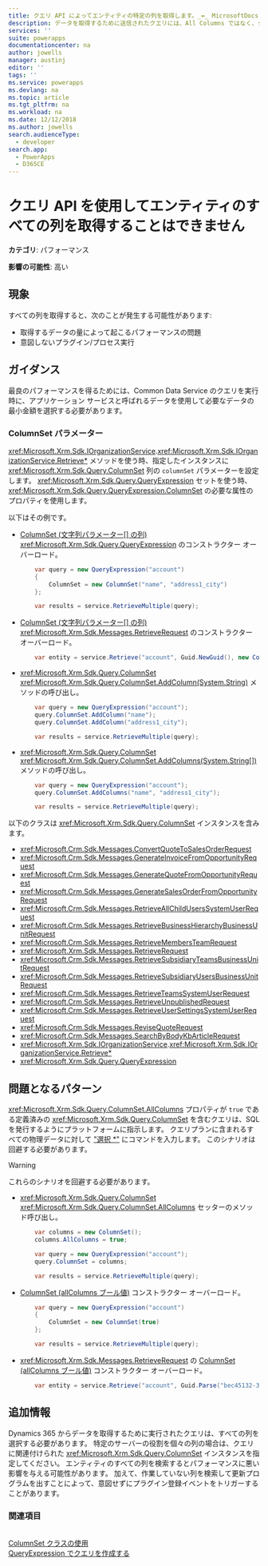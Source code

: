 ```yaml
---
title: クエリ API によってエンティティの特定の列を取得します。_=_ MicrosoftDocs
description: データを取得するために送信されたクエリには、All Columns ではなく、クエリに関連付けられている ColumnSet のインスタンス内の特定の列を含める必要があります。
services: ''
suite: powerapps
documentationcenter: na
author: jowells
manager: austinj
editor: ''
tags: ''
ms.service: powerapps
ms.devlang: na
ms.topic: article
ms.tgt_pltfrm: na
ms.workload: na
ms.date: 12/12/2018
ms.author: jowells
search.audienceType:
  - developer
search.app:
  - PowerApps
  - D365CE
--- 
```

# <a name="do-not-retrieve-entity-all-columns-via-query-apis"></a>クエリ API を使用してエンティティのすべての列を取得することはできません

**カテゴリ**: パフォーマンス

**影響の可能性**: 高い

<a name='symptoms'></a>

## <a name="symptoms"></a>現象

すべての列を取得すると、次のことが発生する可能性があります:

- 取得するデータの量によって起こるパフォーマンスの問題
- 意図しないプラグイン/プロセス実行

<a name='guidance'></a>

## <a name="guidance"></a>ガイダンス

最良のパフォーマンスを得るためには、Common Data Service のクエリを実行時に、アプリケーション サービスと呼ばれるデータを使用して必要なデータの最小金額を選択する必要があります。 

### <a name="columnset-parameter"></a>ColumnSet パラメーター

<xref:Microsoft.Xrm.Sdk.IOrganizationService>.<xref:Microsoft.Xrm.Sdk.IOrganizationService.Retrieve*> メソッドを使う時、指定したインスタンスに <xref:Microsoft.Xrm.Sdk.Query.ColumnSet> 列の `columnSet` パラメーターを設定します。  <xref:Microsoft.Xrm.Sdk.Query.QueryExpression> セットを使う時、<xref:Microsoft.Xrm.Sdk.Query.QueryExpression.ColumnSet> の必要な属性のプロパティを使用します。

以下はその例です。

- [ColumnSet (文字列パラメーター[] の列)](/dotnet/api/microsoft.xrm.sdk.query.columnset.-ctor#Microsoft_Xrm_Sdk_Query_ColumnSet__ctor_System_String___) <xref:Microsoft.Xrm.Sdk.Query.QueryExpression> のコンストラクター オーバーロード。

    ```csharp
        var query = new QueryExpression("account")
        {
            ColumnSet = new ColumnSet("name", "address1_city")
        };

        var results = service.RetrieveMultiple(query);
    ```

- [ColumnSet (文字列パラメーター[] の列)](/dotnet/api/microsoft.xrm.sdk.query.columnset.-ctor#Microsoft_Xrm_Sdk_Query_ColumnSet__ctor_System_String___) <xref:Microsoft.Xrm.Sdk.Messages.RetrieveRequest> のコンストラクター オーバーロード。

    ```csharp
        var entity = service.Retrieve("account", Guid.NewGuid(), new ColumnSet("name", "address1_city"));
    ```

- <xref:Microsoft.Xrm.Sdk.Query.ColumnSet> <xref:Microsoft.Xrm.Sdk.Query.ColumnSet.AddColumn(System.String)> メソッドの呼び出し。

    ```csharp
        var query = new QueryExpression("account");
        query.ColumnSet.AddColumn("name");
        query.ColumnSet.AddColumn("address1_city");

        var results = service.RetrieveMultiple(query);
    ```

- <xref:Microsoft.Xrm.Sdk.Query.ColumnSet> <xref:Microsoft.Xrm.Sdk.Query.ColumnSet.AddColumns(System.String[])> メソッドの呼び出し。

    ```csharp
        var query = new QueryExpression("account");
        query.ColumnSet.AddColumns("name", "address1_city");

        var results = service.RetrieveMultiple(query);
    ```

以下のクラスは <xref:Microsoft.Xrm.Sdk.Query.ColumnSet> インスタンスを含みます。

- <xref:Microsoft.Crm.Sdk.Messages.ConvertQuoteToSalesOrderRequest>
- <xref:Microsoft.Crm.Sdk.Messages.GenerateInvoiceFromOpportunityRequest>
- <xref:Microsoft.Crm.Sdk.Messages.GenerateQuoteFromOpportunityRequest>
- <xref:Microsoft.Crm.Sdk.Messages.GenerateSalesOrderFromOpportunityRequest>
- <xref:Microsoft.Crm.Sdk.Messages.RetrieveAllChildUsersSystemUserRequest>
- <xref:Microsoft.Crm.Sdk.Messages.RetrieveBusinessHierarchyBusinessUnitRequest>
- <xref:Microsoft.Crm.Sdk.Messages.RetrieveMembersTeamRequest>
- <xref:Microsoft.Xrm.Sdk.Messages.RetrieveRequest>
- <xref:Microsoft.Crm.Sdk.Messages.RetrieveSubsidiaryTeamsBusinessUnitRequest>
- <xref:Microsoft.Crm.Sdk.Messages.RetrieveSubsidiaryUsersBusinessUnitRequest>
- <xref:Microsoft.Crm.Sdk.Messages.RetrieveTeamsSystemUserRequest>
- <xref:Microsoft.Crm.Sdk.Messages.RetrieveUnpublishedRequest>
- <xref:Microsoft.Crm.Sdk.Messages.RetrieveUserSettingsSystemUserRequest>
- <xref:Microsoft.Crm.Sdk.Messages.ReviseQuoteRequest>
- <xref:Microsoft.Crm.Sdk.Messages.SearchByBodyKbArticleRequest>
- <xref:Microsoft.Xrm.Sdk.IOrganizationService>.<xref:Microsoft.Xrm.Sdk.IOrganizationService.Retrieve*>
- <xref:Microsoft.Xrm.Sdk.Query.QueryExpression>

<a name='problem'></a>

## <a name="problematic-patterns"></a>問題となるパターン

<xref:Microsoft.Xrm.Sdk.Query.ColumnSet.AllColumns> プロパティが  `true` である定義済みの <xref:Microsoft.Xrm.Sdk.Query.ColumnSet> を含むクエリは、SQL を発行するようにプラットフォームに指示します。 クエリプランに含まれるすべての物理データに対して ["選択 *"](https://technet.microsoft.com/library/ms189287.aspx) にコマンドを入力します。  このシナリオは回避する必要があります。

> [!WARNING]
> これらのシナリオを回避する必要があります。

- <xref:Microsoft.Xrm.Sdk.Query.ColumnSet> <xref:Microsoft.Xrm.Sdk.Query.ColumnSet.AllColumns> セッターのメソッド呼び出し。

    ```csharp
        var columns = new ColumnSet();
        columns.AllColumns = true;

        var query = new QueryExpression("account");
        query.ColumnSet = columns;

        var results = service.RetrieveMultiple(query);
    ```

- [ColumnSet (allColumns ブール値)](/dotnet/api/microsoft.xrm.sdk.query.columnset.-ctor#Microsoft_Xrm_Sdk_Query_ColumnSet__ctor_System_Boolean_)  コンストラクター オーバーロード。

    ```csharp
        var query = new QueryExpression("account")
        {
            ColumnSet = new ColumnSet(true)
        };

        var results = service.RetrieveMultiple(query);
    ```

-  <xref:Microsoft.Xrm.Sdk.Messages.RetrieveRequest> の [ColumnSet (allColumns ブール値)](/dotnet/api/microsoft.xrm.sdk.query.columnset.-ctor#Microsoft_Xrm_Sdk_Query_ColumnSet__ctor_System_Boolean_)  コンストラクター オーバーロード。

    ```csharp
        var entity = service.Retrieve("account", Guid.Parse("bec45132-392a-4617-b935-a64ef04738e4"), new ColumnSet(true));
    ```

<a name='additional'></a>

## <a name="additional-information"></a>追加情報

Dynamics 365 からデータを取得するために実行されたクエリは、すべての列を選択する必要があります。  特定のサーバーの役割を個々の列の場合は、クエリに関連付けられた <xref:Microsoft.Xrm.Sdk.Query.ColumnSet> インスタンスを指定してください。 エンティティのすべての列を検索するとパフォーマンスに悪い影響を与える可能性があります。 加えて、作業していない列を検索して更新プログラムを出すことによって、意図せずにプラグイン登録イベントをトリガーすることがあります。

<a name='seealso'></a>

### <a name="see-also"></a>関連項目

<xref href="Microsoft.Xrm.Sdk.Query.ColumnSet?text=ColumnSet Class" /><br />
[ColumnSet クラスの使用](../../org-service/use-the-columnset-class.md)<br />
[QueryExpression でクエリを作成する](../../org-service/build-queries-with-queryexpression.md)<br />